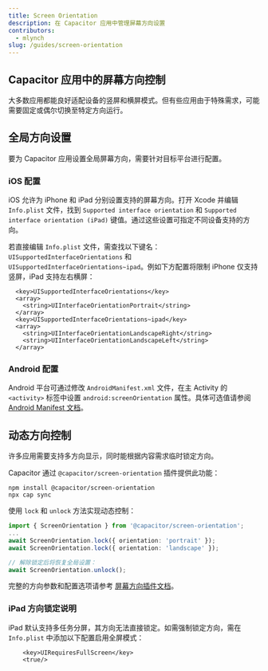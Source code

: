 ```yaml
---
title: Screen Orientation
description: 在 Capacitor 应用中管理屏幕方向设置
contributors:
  - mlynch
slug: /guides/screen-orientation
---
```


## Capacitor 应用中的屏幕方向控制

大多数应用都能良好适配设备的竖屏和横屏模式。但有些应用由于特殊需求，可能需要固定或偶尔切换至特定方向运行。

## 全局方向设置

要为 Capacitor 应用设置全局屏幕方向，需要针对目标平台进行配置。

### iOS 配置

iOS 允许为 iPhone 和 iPad 分别设置支持的屏幕方向。打开 Xcode 并编辑 `Info.plist` 文件，找到 `Supported interface orientation` 和 `Supported interface orientation (iPad)` 键值。通过这些设置可指定不同设备支持的方向。

若直接编辑 `Info.plist` 文件，需查找以下键名：`UISupportedInterfaceOrientations` 和 `UISupportedInterfaceOrientations~ipad`。例如下方配置将限制 iPhone 仅支持竖屏，iPad 支持左右横屏：

```
  <key>UISupportedInterfaceOrientations</key>
  <array>
    <string>UIInterfaceOrientationPortrait</string>
  </array>
  <key>UISupportedInterfaceOrientations~ipad</key>
  <array>
    <string>UIInterfaceOrientationLandscapeRight</string>
    <string>UIInterfaceOrientationLandscapeLeft</string>
  </array>
```

### Android 配置

Android 平台可通过修改 `AndroidManifest.xml` 文件，在主 Activity 的 `<activity>` 标签中设置 `android:screenOrientation` 属性。具体可选值请参阅 [Android Manifest 文档](https://developer.android.com/guide/topics/manifest/activity-element#screen)。

## 动态方向控制

许多应用需要支持多方向显示，同时能根据内容需求临时锁定方向。

Capacitor 通过 `@capacitor/screen-orientation` 插件提供此功能：

```shell
npm install @capacitor/screen-orientation
npx cap sync
```

使用 `lock` 和 `unlock` 方法实现动态控制：

```typescript
import { ScreenOrientation } from '@capacitor/screen-orientation';
...
await ScreenOrientation.lock({ orientation: 'portrait' });
await ScreenOrientation.lock({ orientation: 'landscape' });

// 解除锁定后将恢复全局设置：
await ScreenOrientation.unlock();
```

完整的方向参数和配置选项请参考 [屏幕方向插件文档](https://capacitorjs.com/docs/apis/screen-orientation)。

### iPad 方向锁定说明

iPad 默认支持多任务分屏，其方向无法直接锁定。如需强制锁定方向，需在 `Info.plist` 中添加以下配置启用全屏模式：

```
	<key>UIRequiresFullScreen</key>
	<true/>
```